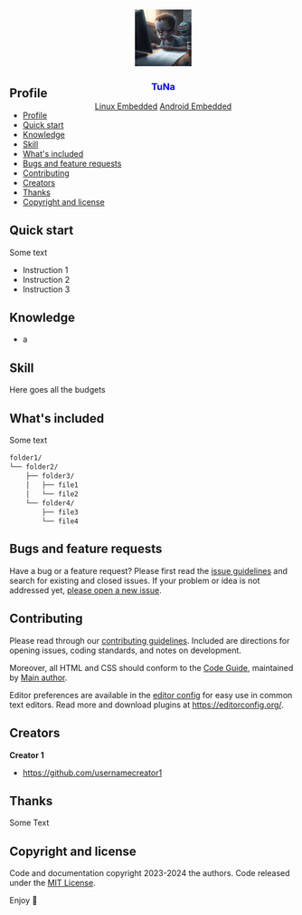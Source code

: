 <div style="background-image: url('./images/logo.jpg'); background-size: cover; height: 100px; width: 100%; padding: 20px; color: blue; text-align: center;" >
  <p align="center">
    <a href="https://example.com/">
      <img src="./images/logo.jpg" alt="code" width=100 height=100>
    </a>
    <h3 align="center">TuNa</h3>
    <p align="center">
      <a href="https://reponame/issues/new?template=bug.md">Linux Embedded</a>
      <a href="https://reponame/issues/new?template=feature.md&labels=feature">Android Embedded</a>
    </p>
  </p>
</div>

## Profile

- [Profile](#profile)
- [Quick start](#quick-start)
- [Knowledge](#knowledge)
- [Skill](#skill)
- [What's included](#whats-included)
- [Bugs and feature requests](#bugs-and-feature-requests)
- [Contributing](#contributing)
- [Creators](#creators)
- [Thanks](#thanks)
- [Copyright and license](#copyright-and-license)


## Quick start

Some text

- Instruction 1
- Instruction 2
- Instruction 3
  
## Knowledge

- a
## Skill

Here goes all the budgets

## What's included

Some text

```text
folder1/
└── folder2/
    ├── folder3/
    │   ├── file1
    │   └── file2
    └── folder4/
        ├── file3
        └── file4
```

## Bugs and feature requests

Have a bug or a feature request? Please first read the [issue guidelines](https://reponame/blob/master/CONTRIBUTING.md) and search for existing and closed issues. If your problem or idea is not addressed yet, [please open a new issue](https://reponame/issues/new).

## Contributing

Please read through our [contributing guidelines](https://reponame/blob/master/CONTRIBUTING.md). Included are directions for opening issues, coding standards, and notes on development.

Moreover, all HTML and CSS should conform to the [Code Guide](https://github.com/mdo/code-guide), maintained by [Main author](https://github.com/usernamemainauthor).

Editor preferences are available in the [editor config](https://reponame/blob/master/.editorconfig) for easy use in common text editors. Read more and download plugins at <https://editorconfig.org/>.

## Creators

**Creator 1**

- <https://github.com/usernamecreator1>

## Thanks

Some Text

## Copyright and license

Code and documentation copyright 2023-2024 the authors. Code released under the [MIT License](https://reponame/blob/master/LICENSE).

Enjoy :metal:
